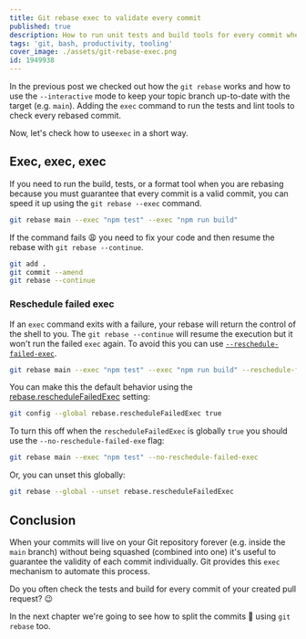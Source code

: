 ```yaml
---
title: Git rebase exec to validate every commit
published: true
description: How to run unit tests and build tools for every commit when you rebase
tags: 'git, bash, productivity, tooling'
cover_image: ./assets/git-rebase-exec.png
id: 1949938
---
```


In the previous post we checked out how the `git rebase` works and how to use the `--interactive` mode to keep your topic branch up-to-date with the target (e.g. `main`). Adding the `exec` command to run the tests and lint tools to check every rebased commit.

Now, let's check how to use`exec` in a short way.

## Exec, exec, exec

If you need to run the build, tests, or a format tool when you are rebasing because you must guarantee that every commit is a valid commit, you can speed it up using the `git rebase --exec` command.

```bash
git rebase main --exec "npm test" --exec "npm run build"
```

If the command fails 😩 you need to fix your code and then resume the rebase with `git rebase --continue`.

```bash
git add .
git commit --amend
git rebase --continue
```

### Reschedule failed exec

If an `exec` command exits with a failure, your rebase will return the control of the shell to you. The `git rebase --continue` will resume the execution but it won't run the failed `exec` again. To avoid this you can use [`--reschedule-failed-exec`](https://git-scm.com/docs/git-rebase#Documentation/git-rebase.txt---reschedule-failed-exec).

```bash
git rebase main --exec "npm test" --exec "npm run build" --reschedule-failed-exec
```

You can make this the default behavior using the [rebase.rescheduleFailedExec](https://git-scm.com/docs/git-rebase#Documentation/git-rebase.txt-rebaserescheduleFailedExec) setting:

```bash
git config --global rebase.rescheduleFailedExec true
```

To turn this off when the `rescheduleFailedExec` is globally `true` you should use the `--no-reschedule-failed-exe` flag:

```bash
git rebase main --exec "npm test" --no-reschedule-failed-exec
```

Or, you can unset this globally:

```bash
git rebase --global --unset rebase.rescheduleFailedExec
```

## Conclusion

When your commits will live on your Git repository forever (e.g. inside the `main` branch) without being squashed (combined into one) it's useful to guarantee the validity of each commit individually. Git provides this `exec` mechanism to automate this process.

Do you often check the tests and build for every commit of your created pull request? 😉

In the next chapter we're going to see how to split the commits 🔪 using `git rebase` too.
